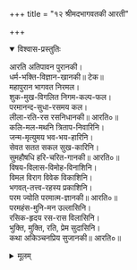 +++
title = "१२ श्रीमदभागवतकी आरती"

+++


<details open><summary>विश्वास-प्रस्तुतिः</summary>

आरति अतिपावन पुरानकी।  
धर्म-भक्ति-विज्ञान-खानकी॥ टेक॥  
महापुरान भागवत निरमल।  
शुक-मुख-विगलित निगम-कल्प-फल।  
परमानन्द-सुधा-रसमय कल।  
लीला-रति-रस रसनिधानकी॥ आरति०॥  
कलि-मल-मथनि त्रिताप-निवारिनि।  
जन्म-मृत्युमय भव-भय-हारिनि।  
सेवत सतत सकल सुख-कारिनि।  
सुमहौषधि हरि-चरित-गानकी॥ आरति०॥  
विषय-विलास-विमोह-विनाशिनि।  
विमल विराग विवेक विकाशिनि।  
भगवत्-तत्त्व-रहस्य प्रकाशिनि।  
परम ज्योति परमात्म-ज्ञानकी॥ आरति०॥  
परमहंस-मुनि-मन उल्लासिनि।  
रसिक-हृदय रस-रास विलासिनि।  
भुक्ति, मुक्ति, रति, प्रेम सुदासिनि।  
कथा अकिञ्चनप्रिय सुजानकी॥ आरति०॥
</details>

<details><summary>मूलम्</summary>

आरति अतिपावन पुरानकी।  
धर्म-भक्ति-विज्ञान-खानकी॥ टेक॥  
महापुरान भागवत निरमल।  
शुक-मुख-विगलित निगम-कल्प-फल।  
परमानन्द-सुधा-रसमय कल।  
लीला-रति-रस रसनिधानकी॥ आरति०॥  
कलि-मल-मथनि त्रिताप-निवारिनि।  
जन्म-मृत्युमय भव-भय-हारिनि।  
सेवत सतत सकल सुख-कारिनि।  
सुमहौषधि हरि-चरित-गानकी॥ आरति०॥  
विषय-विलास-विमोह-विनाशिनि।  
विमल विराग विवेक विकाशिनि।  
भगवत्-तत्त्व-रहस्य प्रकाशिनि।  
परम ज्योति परमात्म-ज्ञानकी॥ आरति०॥  
परमहंस-मुनि-मन उल्लासिनि।  
रसिक-हृदय रस-रास विलासिनि।  
भुक्ति, मुक्ति, रति, प्रेम सुदासिनि।  
कथा अकिञ्चनप्रिय सुजानकी॥ आरति०॥
</details>
